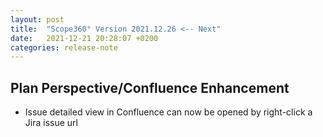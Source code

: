 ```yaml
---
layout: post
title:  "Scope360° Version 2021.12.26 <-- Next"
date:   2021-12-21 20:28:07 +0200
categories: release-note
---
```

## Plan Perspective/Confluence Enhancement

- Issue detailed view in Confluence can now be opened by right-click a Jira issue url
